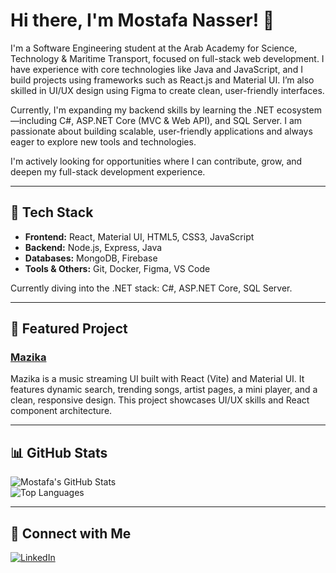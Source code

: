 # Hi there, I'm Mostafa Nasser! 👋

I'm a Software Engineering student at the Arab Academy for Science, Technology & Maritime Transport, focused on full-stack web development. I have experience with core technologies like Java and JavaScript, and I build projects using frameworks such as React.js and Material UI. I’m also skilled in UI/UX design using Figma to create clean, user-friendly interfaces.

Currently, I'm expanding my backend skills by learning the .NET ecosystem—including C#, ASP.NET Core (MVC & Web API), and SQL Server. I am passionate about building scalable, user-friendly applications and always eager to explore new tools and technologies.

I'm actively looking for opportunities where I can contribute, grow, and deepen my full-stack development experience.

---

## 🚀 Tech Stack

- **Frontend:** React, Material UI, HTML5, CSS3, JavaScript  
- **Backend:** Node.js, Express, Java  
- **Databases:** MongoDB, Firebase  
- **Tools & Others:** Git, Docker, Figma, VS Code  

Currently diving into the .NET stack: C#, ASP.NET Core, SQL Server.

---

## 🌟 Featured Project

### [Mazika](https://github.com/mostafanasser9/mazika)  
Mazika is a music streaming UI built with React (Vite) and Material UI. It features dynamic search, trending songs, artist pages, a mini player, and a clean, responsive design. This project showcases UI/UX skills and React component architecture.

---

## 📊 GitHub Stats

![Mostafa's GitHub Stats](https://github-readme-stats.vercel.app/api?username=mostafanasser9&show_icons=true&theme=radical)  
![Top Languages](https://github-readme-stats.vercel.app/api/top-langs/?username=mostafanasser9&layout=compact&theme=radical)

---

## 🔗 Connect with Me

[![LinkedIn](https://img.shields.io/badge/LinkedIn-blue?style=flat&logo=linkedin)](https://www.linkedin.com/in/mostafanasser04/)
